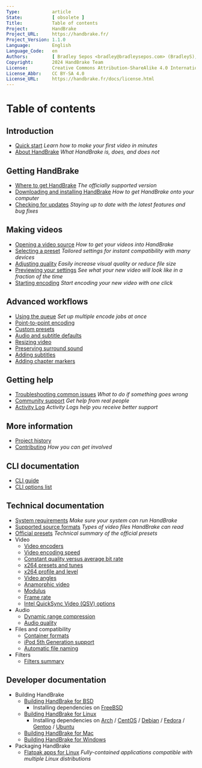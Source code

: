 ```yaml
---
Type:            article
State:           [ obsolete ]
Title:           Table of contents
Project:         HandBrake
Project_URL:     https://handbrake.fr/
Project_Version: 1.1.0
Language:        English
Language_Code:   en
Authors:         [ Bradley Sepos <bradley@bradleysepos.com> (BradleyS), Scott (s55) ]
Copyright:       2024 HandBrake Team
License:         Creative Commons Attribution-ShareAlike 4.0 International
License_Abbr:    CC BY-SA 4.0
License_URL:     https://handbrake.fr/docs/license.html
---
```


Table of contents
=================

## Introduction

- [Quick start](introduction/quick-start.html)
  *Learn how to make your first video in minutes*
- [About HandBrake](introduction/about.html)
  *What HandBrake is, does, and does not*


## Getting HandBrake

- [Where to get HandBrake](get-handbrake/where-to-get-handbrake.html)
  *The officially supported version*
- [Downloading and installing HandBrake](get-handbrake/download-and-install.html)
  *How to get HandBrake onto your computer*
- [Checking for updates](get-handbrake/check-for-updates.html)
  *Staying up to date with the latest features and bug fixes*


## Making videos

- [Opening a video source](workflow/open-video-source.html)
  *How to get your videos into HandBrake*
- [Selecting a preset](workflow/select-preset.html)
  *Tailored settings for instant compatibility with many devices*
- [Adjusting quality](workflow/adjust-quality.html)
  *Easily increase visual quality or reduce file size*
- [Previewing your settings](workflow/preview-settings.html)
  *See what your new video will look like in a fraction of the time*
- [Starting encoding](workflow/start-encoding.html)
  *Start encoding your new video with one click*


## Advanced workflows

- [Using the queue](advanced/queue.html)
  *Set up multiple encode jobs at once*
- [Point-to-point encoding](advanced/point-to-point.html)
- [Custom presets](advanced/custom-presets.html)
- [Audio and subtitle defaults](advanced/audio-subtitle-defaults.html)
- [Resizing video](advanced/resizing-video.html)
- [Preserving surround sound](advanced/surround-sound.html)
- [Adding subtitles](advanced/subtitles.html)
- [Adding chapter markers](advanced/chapter-markers.html)

<!-- - [Managing Audio Tracks](advanced/managing-audio.html) -->
<!-- - [Post-processing metadata](advanced/post-processing.html) -->


<!-- ## Restoration and enhancement

- Common video problems
  - Cropping, Black bars at top/bottom or sides
  - Combing effects caused by interlacing or telecine
    - Detelecine filter
    - Decomb filter vs. Deinterlace filter
    - Bob mode and frame rates, motion
  - Noise (grainy appearance and/or color splotches)
    - Denoise filters: NLMeans and HQDN3D
  - Blocky picture
    - Deblock filter
  - Stretched picture (too wide or too tall)
    - Scaling and anamorphic
- Common audio problems
  - Volume level too low
  - Dynamics too wide (soft whispers, loud booms)
-->

<!-- ## Advanced workflows part 2

- [Understanding source types](advanced/video-sources.html)
- [Selecting a container format and encoders](advanced/containers.html)
- [Selecting a video angle](advanced/video-angles.html)
- [Working with frame rates](advanced/frame-rates.html)
- [Adjusting audio quality](advanced/audio-quality.html)
- [Progressive download support](advanced/web-optimised.html)
- [Compatibility with legacy devices](advanced/old-ipod-support.html)
- [Automatically naming files](advanced/automatic-file-naming.html)
-->

## Getting help

- [Troubleshooting common issues](help/troubleshooting-common-issues.html)
  *What to do if something goes wrong*
- [Community support](help/community-support.html)
  *Get help from real people*
- [Activity Log](help/activity-log.html)
  *Activity Logs help you receive better support*


## More information

- [Project history](about/history.html)
- [Contributing](contributing/contribute.html)
  *How you can get involved*


## CLI documentation

- [CLI guide](cli/cli-guide.html)
- [CLI options list](cli/cli-options.html)


## Technical documentation

- [System requirements](technical/system-requirements.html)
  *Make sure your system can run HandBrake*
- [Supported source formats](technical/source-formats.html)
  *Types of video files HandBrake can read*
- [Official presets](technical/official-presets.html)
  *Technical summary of the official presets*
- Video
  - [Video encoders](technical/video-codecs.html)
  - [Video encoding speed](technical/video-encoding-performance.html)
  - [Constant quality versus average bit rate](technical/video-cq-vs-abr.html)
  - [x264 presets and tunes](technical/video-x264-presets-tunes.html)
  - [x264 profile and level](technical/video-x264-profiles-levels.html)
  - [Video angles](technical/video-angles.html)
  - [Anamorphic video](technical/anamorphic-guide.html)
  - [Modulus](technical/modulus.html)
  - [Frame rate](technical/frame-rates.html)
  - [Intel QuickSync Video (QSV) options](technical/video-qsv-options.html)
- Audio
  - [Dynamic range compression](technical/dynamic-range-compression.html)
  - [Audio quality](technical/audio-quality.html)
- Files and compatibility
  - [Container formats](technical/containers.html)
  - [iPod 5th Generation support](technical/old-ipod-support.html)
  - [Automatic file naming](technical/automatic-file-naming.html)
- Filters
  - [Filters summary](technical/filters-summary.html)

<!--
- [Web optimized](technical/web-optimised.html)
- [Video source type](advanced/video-sources.html)
- Advanced Filter Settings
- Advanced preferences
-->

## Developer documentation

- Building HandBrake
  - [Building HandBrake for BSD](developer/build-bsd.html)
    - Installing dependencies on [FreeBSD](developer/install-dependencies-freebsd.html)
  - [Building HandBrake for Linux](developer/build-linux.html)
    - Installing dependencies on [Arch](developer/install-dependencies-arch.html) / [CentOS](developer/install-dependencies-centos.html) / [Debian](developer/install-dependencies-debian.html) / [Fedora](developer/install-dependencies-fedora.html) / [Gentoo](developer/install-dependencies-gentoo.html) / [Ubuntu](developer/install-dependencies-ubuntu.html)
  - [Building HandBrake for Mac](developer/build-mac.html)
  - [Building HandBrake for Windows](developer/build-windows.html)
- Packaging HandBrake
  - [Flatpak apps for Linux](developer/flatpak-repo.html)
    *Fully-contained applications compatible with multiple Linux distributions*
